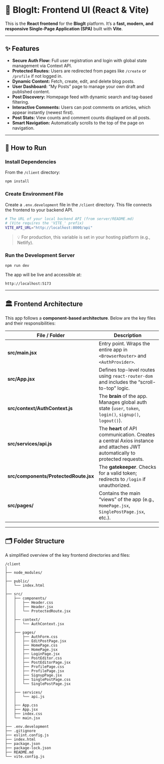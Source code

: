 # 🎨 BlogIt: Frontend UI (React & Vite)

This is the **React frontend** for the **BlogIt** platform.
It’s a **fast, modern, and responsive Single-Page Application (SPA)** built with **Vite**.

---

## ✨ Features

* **Secure Auth Flow:** Full user registration and login with global state management via Context API.
* **Protected Routes:** Users are redirected from pages like `/create` or `/profile` if not logged in.
* **Dynamic Content:** Fetch, create, edit, and delete blog posts.
* **User Dashboard:** “My Posts” page to manage your own draft and published content.
* **Post Discovery:** Homepage feed with dynamic search and tag-based filtering.
* **Interactive Comments:** Users can post comments on articles, which appear instantly (newest first).
* **Post Stats:** View counts and comment counts displayed on all posts.
* **Smart Navigation:** Automatically scrolls to the top of the page on navigation.

---

## 🚀 How to Run

### **Install Dependencies**

From the `/client` directory:

```bash
npm install
```

### **Create Environment File**

Create a `.env.development` file in the `/client` directory.
This file connects the frontend to your backend API.

```bash
# The URL of your local backend API (from server/README.md)
# (Vite requires the 'VITE_' prefix)
VITE_API_URL="http://localhost:8000/api"
```

> 💡 For production, this variable is set in your hosting platform (e.g., Netlify).

### **Run the Development Server**

```bash
npm run dev
```

The app will be live and accessible at:

```
http://localhost:5173
```

---

## 🏛️ Frontend Architecture

This app follows a **component-based architecture**.
Below are the key files and their responsibilities:

| File / Folder                         | Description                                                                                                                |
| ------------------------------------- | -------------------------------------------------------------------------------------------------------------------------- |
| **src/main.jsx**                      | Entry point. Wraps the entire app in `<BrowserRouter>` and `<AuthProvider>`.                                               |
| **src/App.jsx**                       | Defines top-level routes using `react-router-dom` and includes the “scroll-to-top” logic.                                  |
| **src/context/AuthContext.js**        | The **brain** of the app. Manages global auth state (`user`, `token`, `login()`, `signup()`, `logout()`).                  |
| **src/services/api.js**               | The **heart** of API communication. Creates a central Axios instance and attaches JWT automatically to protected requests. |
| **src/components/ProtectedRoute.jsx** | The **gatekeeper**. Checks for a valid token; redirects to `/login` if unauthorized.                                       |
| **src/pages/**                        | Contains the main “views” of the app (e.g., `HomePage.jsx`, `SinglePostPage.jsx`, etc.).                                   |

---

## 🗂️ Folder Structure

A simplified overview of the key frontend directories and files:

```
/client
│
├── node_modules/
│
├── public/
│   └── index.html
│
├── src/
│   ├── components/
│   │   ├── Header.css
│   │   ├── Header.jsx
│   │   └── ProtectedRoute.jsx
│   │
│   ├── context/
│   │   └── AuthContext.jsx
│   │
│   ├── pages/
│   │   ├── AuthForm.css
│   │   ├── EditPostPage.jsx
│   │   ├── HomePage.css
│   │   ├── HomePage.jsx
│   │   ├── LoginPage.jsx
│   │   ├── PostEditor.css
│   │   ├── PostEditorPage.jsx
│   │   ├── ProfilePage.css
│   │   ├── ProfilePage.jsx
│   │   ├── SignupPage.jsx
│   │   ├── SinglePostPage.css
│   │   └── SinglePostPage.jsx
│   │
│   ├── services/
│   │   └── api.js
│   │
│   ├── App.css
│   ├── App.jsx
│   ├── index.css
│   └── main.jsx
│
├── .env.development
├── .gitignore
├── eslint.config.js
├── index.html
├── package.json
├── package-lock.json
├── README.md
└── vite.config.js
```

